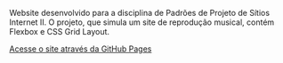  Website desenvolvido para a disciplina de Padrões de Projeto de Sítios Internet II. O projeto, que simula um site de reprodução musical, contém Flexbox e CSS Grid Layout.

<a href="https://leonardoopaes.github.io/dance_muisc/">Acesse o site através da GitHub Pages</a>
